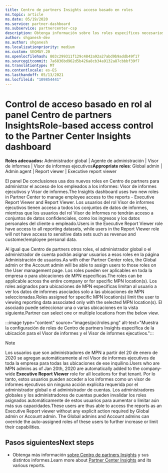 ```yaml
---
title: Centro de partners Insights acceso basado en roles
ms.topic: article
ms.date: 05/19/2020
ms.service: partner-dashboard
ms.subservice: partnercenter-csp
description: Obtenga información sobre los roles específicos necesarios para ver Centro de partners Insights. Estos incluyen los roles de Visor de informes ejecutivos y Visor de informes.
author: shganesh-dev
ms.author: shganesh
ms.localizationpriority: medium
ms.custom: SEOMAY.20
ms.openlocfilehash: 803c299311f129c4842a92a27abd9b9addb49f17
ms.sourcegitcommit: 7a6836bd962d5b426a8cb34a9132a87cbbbf39f7
ms.translationtype: MT
ms.contentlocale: es-ES
ms.lasthandoff: 05/13/2021
ms.locfileid: "109854441"
---
```

# <a name="role-based-access-control-to-the-partner-center-insights-dashboard"></a><span data-ttu-id="7fe97-104">Control de acceso basado en rol al panel Centro de partners Insights</span><span class="sxs-lookup"><span data-stu-id="7fe97-104">Role-based access control to the Partner Center Insights dashboard</span></span>

<span data-ttu-id="7fe97-105">**Roles adecuados:** Administrador global | Agente de administración | Visor de informes | Visor de informes ejecutivos</span><span class="sxs-lookup"><span data-stu-id="7fe97-105">**Appropriate roles**: Global admin | Admin agent | Report viewer | Executive report viewer</span></span>

<span data-ttu-id="7fe97-106">El panel De conclusiones usa dos nuevos roles en Centro de partners para administrar el acceso de los empleados a los informes: Visor de informes ejecutivos y Visor de informes.</span><span class="sxs-lookup"><span data-stu-id="7fe97-106">The Insights dashboard uses two new roles in Partner Center to manage employee access to the reports - Executive Report Viewer and Report Viewer.</span></span>  <span data-ttu-id="7fe97-107">Los usuarios del rol Visor de informes ejecutivos tienen acceso a todos los conjuntos de datos de informes, mientras que los usuarios del rol Visor de informes no tendrán acceso a conjuntos de datos confidenciales, como los ingresos y los datos personales del cliente o empleado.</span><span class="sxs-lookup"><span data-stu-id="7fe97-107">Users in the Executive Report Viewer role have access to all reporting datasets, while users in the Report Viewer role will not have access to sensitive data sets such as revenue and customer/employee personal data.</span></span>  

<span data-ttu-id="7fe97-108">Al igual que Centro de partners otros roles, el administrador global o el administrador de cuenta podrán asignar usuarios a esos roles en la página Administración de usuarios.</span><span class="sxs-lookup"><span data-stu-id="7fe97-108">As with other Partner Center roles, the Global admin or the Account admin will be able to assign users to those roles on the User management page.</span></span> <span data-ttu-id="7fe97-109">Los roles pueden ser aplicables en toda la empresa o para ubicaciones de MPN específicas.</span><span class="sxs-lookup"><span data-stu-id="7fe97-109">The roles can be applicable across the entire company or for specific MPN location(s).</span></span> <span data-ttu-id="7fe97-110">Los roles asignados para ubicaciones de MPN específicas limitan al usuario a ver los datos de informes asociados solo a las ubicaciones de MPN seleccionadas.</span><span class="sxs-lookup"><span data-stu-id="7fe97-110">Roles assigned for specific MPN location(s) limit the user to viewing reporting data associated only with the selected MPN location(s).</span></span> <span data-ttu-id="7fe97-111">El asociado puede seleccionar una o varias ubicaciones en la vista siguiente.</span><span class="sxs-lookup"><span data-stu-id="7fe97-111">Partner can select one or multiple locations from the below view.</span></span>

:::image type="content" source="images/pci/roles.png" alt-text="Muestra la configuración de roles de Centro de partners Insights específica de la ubicación para el Visor de informes y el Visor de informes ejecutivos.":::

>[!Note]
> <span data-ttu-id="7fe97-113">Los usuarios que son administradores de MPN a partir del 20 de enero  de 2020 se agregan automáticamente al rol Visor de informes ejecutivos de toda la empresa para todas las ubicaciones de ese inquilino.</span><span class="sxs-lookup"><span data-stu-id="7fe97-113">Users who are MPN admins as of Jan 20th, 2020 are automatically added to the company-wide **Executive Report Viewer** role for all locations for that tenant.</span></span> <span data-ttu-id="7fe97-114">Por lo tanto, estos usuarios pueden acceder a los informes como un visor de informes ejecutivos sin ninguna acción explícita requerida por el administrador global o el administrador de cuentas. Los administradores globales y los administradores de cuentas pueden invalidar los roles asignados automáticamente de estos usuarios para aumentar o limitar aún más sus capacidades.</span><span class="sxs-lookup"><span data-stu-id="7fe97-114">These users are thus able to access the reports as an Executive Report viewer without any explicit action required by Global admin or Account admin. The Global admins and Account admins can override the auto-assigned roles of these users to further increase or limit their capabilities.</span></span>

## <a name="next-steps"></a><span data-ttu-id="7fe97-115">Pasos siguientes</span><span class="sxs-lookup"><span data-stu-id="7fe97-115">Next steps</span></span>

- <span data-ttu-id="7fe97-116">Obtenga más información [sobre Centro de partners Insights](partner-center-insights.md) y sus distintos informes.</span><span class="sxs-lookup"><span data-stu-id="7fe97-116">Learn more about [Partner Center Insights](partner-center-insights.md) and its various reports.</span></span>
